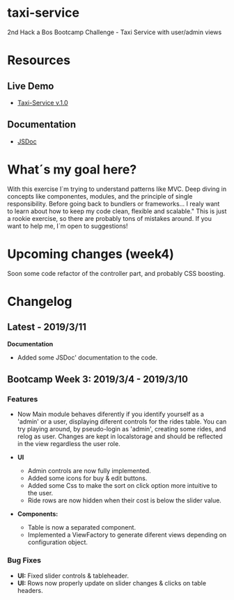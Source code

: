 # taxi-service

2nd Hack a Bos Bootcamp Challenge - Taxi Service with user/admin views

# Resources

## Live Demo

- [Taxi-Service v.1.0](https://feraiwa.github.io/taxi-service/)

## Documentation

- [JSDoc](https://github.com/FerAiwa/taxi-service/docs/index.html)

# What´s my goal here?

With this exercise I`m trying to understand patterns like MVC. Deep diving in concepts like componentes, modules, and the principle of single responsibility. Before going back to bundlers or frameworks... I realy want to learn about how to keep my code clean, flexible and scalable."
This is just a rookie exercise, so there are probably tons of mistakes around.
If you want to help me, I´m open to suggestions!

# Upcoming changes (week4)

Soon some code refactor of the controller part, and probably CSS boosting.

# Changelog

## Latest - 2019/3/11

**Documentation**

- Added some JSDoc' documentation to the code.

## Bootcamp Week 3: 2019/3/4 - 2019/3/10

### Features

- Now Main module behaves diferently if you identify yourself as a 'admin' or a user,
  displaying diferent controls for the rides table.
  You can try playing around, by pseudo-login as 'admin', creating some rides, and relog as
  user. Changes are kept in localstorage and should be reflected in the view regardless the user role.

- **UI**

  - Admin controls are now fully implemented.
  - Added some icons for buy & edit buttons.
  - Added some Css to make the sort on click option more intuitive to the user.
  - Ride rows are now hidden when their cost is below the slider value.

- **Components:**
  - Table is now a separated component.
  - Implemented a ViewFactory to generate diferent views depending on configuration object.

### Bug Fixes

- **UI:** Fixed slider controls & tableheader.
- **UI:** Rows now properly update on slider changes & clicks on table headers.
